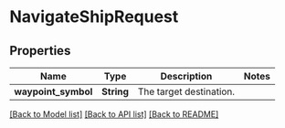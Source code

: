 # NavigateShipRequest

## Properties
Name | Type | Description | Notes
------------ | ------------- | ------------- | -------------
**waypoint_symbol** | **String** | The target destination. | 

[[Back to Model list]](../README.md#documentation-for-models) [[Back to API list]](../README.md#documentation-for-api-endpoints) [[Back to README]](../README.md)


